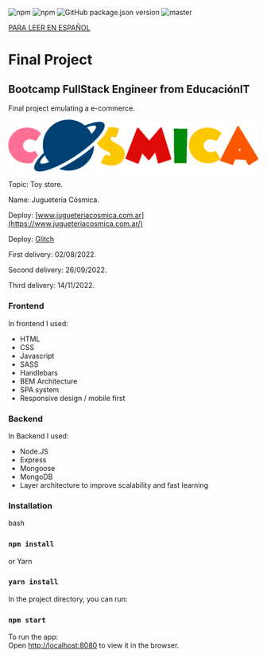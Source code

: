![npm](https://img.shields.io/npm/v/npm?color=green)  ![npm](https://img.shields.io/npm/v/express?label=express&logo=Express)  ![GitHub package.json version](https://img.shields.io/github/package-json/v/migmm/e-commerce)  ![master](https://img.shields.io/github/last-commit/migmm/e-commerce)

[PARA LEER EN ESPAÑOL](https://github.com/migmm/e-commerce/blob/main/README-ES.md)
# Final Project
## Bootcamp FullStack Engineer from __EducaciónIT__ 
Final project emulating a e-commerce.


 <img src="https://github.com/migmm/e-commerce/blob/main/public/img/logocolor.png" alt="Logo"/>
 
 
Topic: Toy store.

Name: Juguetería Cósmica.

Deploy: [www.jugueteriacosmica.com.ar](https://www.jugueteriacosmica.com.ar/)

Deploy: [Glitch](https://massive-iridescent-iron.glitch.me/)


First delivery: 02/08/2022.

Second delivery: 26/09/2022.

Third delivery: 14/11/2022.

### Frontend

In frontend I used:

- HTML
- CSS
- Javascript
- SASS
- Handlebars
- BEM Architecture
- SPA system
- Responsive design / mobile first

### Backend


In Backend I used:

- Node.JS
- Express
- Mongoose
- MongoDB
- Layer architecture to improve scalability and fast learning


### Installation

bash
### `npm install` 


or Yarn
### `yarn install` 



 In the project directory, you can run:
### `npm start`

To run the app:<br />
Open [http://localhost:8080](http://localhost:8080) to view it in the browser.




